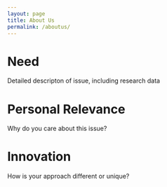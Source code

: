 ```yaml
---
layout: page
title: About Us
permalink: /aboutus/
---
```


# Need

Detailed descripton of issue, including research data

# Personal Relevance

Why do you care about this issue?

# Innovation

How is your approach different or unique?
